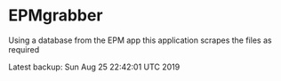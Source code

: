 # EPMgrabber
Using a database from the EPM app this application scrapes the files as required


Latest backup: Sun Aug 25 22:42:01 UTC 2019
